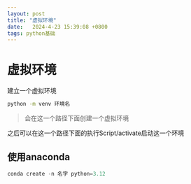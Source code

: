 ```yaml
---
layout: post
title: "虚拟环境" 
date:   2024-4-23 15:39:08 +0800
tags: python基础
---
```


# 虚拟环境

建立一个虚拟环境

```bash
python -m venv 环境名
```

> 会在这一个路径下面创建一个虚拟环境

之后可以在这一个路径下面的执行Script/activate启动这一个环境

## 使用anaconda

```python
conda create -n 名字 python=3.12
```

